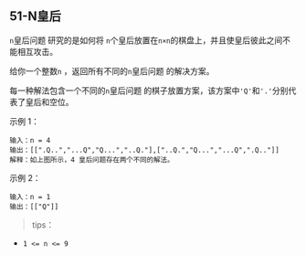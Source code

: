 ## 51-N皇后

`n`皇后问题 研究的是如何将 `n`个皇后放置在`n×n`的棋盘上，并且使皇后彼此之间不能相互攻击。

给你一个整数`n` ，返回所有不同的`n`皇后问题 的解决方案。

每一种解法包含一个不同的`n`皇后问题 的棋子放置方案，该方案中`'Q'`和`'.'`分别代表了皇后和空位。

示例 1：
```
输入：n = 4
输出：[[".Q..","...Q","Q...","..Q."],["..Q.","Q...","...Q",".Q.."]]
解释：如上图所示，4 皇后问题存在两个不同的解法。
```
示例 2：
```
输入：n = 1
输出：[["Q"]]
```

>tips：
+ `1 <= n <= 9`